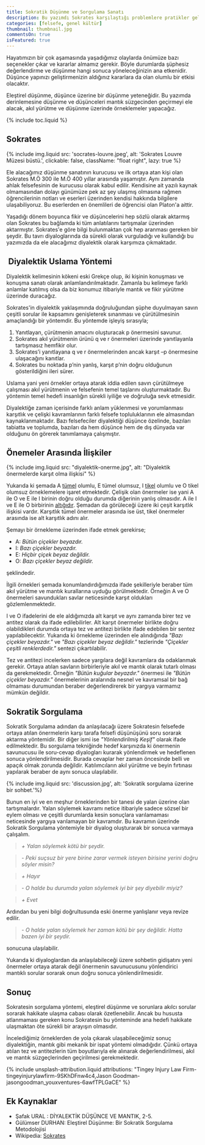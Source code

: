 ```yaml
---
title: Sokratik Düşünme ve Sorgulama Sanatı
description: Bu yazımdı Sokrates karşılaştığı problemlere pratikler geliştirirken izlediği yolların neler olduğu ve yaklaşımları değerlendireceğiz.
categories: [felsefe, genel kültür]
thumbnail: thumbnail.jpg
commentsOn: true
isFeatured: true
---
```


Hayatımızın bir çok aşamasında yaşadığımız olaylarda önümüze bazı seçenekler çıkar ve kararlar almamız gerekir. Böyle durumlarda şüphesiz değerlendirme ve düşünme hangi sonuca yöneleceğinizin ana etkenidir. Düşünce yapınızı geliştirmenizin aldığınız kararlara da olan olumlu bir etkisi olacaktır.

Eleştirel düşünme, düşünce üzerine bir düşünme yeteneğidir. Bu yazımda derinlemesine düşünme ve düşünceleri mantık süzgecinden geçirmeyi ele alacak, akıl yürütme ve düşünme üzerinde örneklemeler yapacağız.

{% include toc.liquid %}

## Sokrates

{% include img.liquid src: 'socrates-louvre.jpeg', alt: 'Sokrates Louvre Müzesi büstü.', clickable: false, className: "float right", lazy: true %}

Ele alacağımız düşünme sanatının kurucusu ve ilk ortaya atan kişi olan Sokrates M.Ö 300 ile M.Ö 400 yıllar arasında yaşamıştır. Aynı zamanda ahlak felsefesinin de kurucusu olarak kabul edilir. Kendisine ait yazılı kaynak olmamasından dolayı günümüze pek az şey ulaşmış olmasına rağmen öğrencilerinin notları ve eserleri üzerinden kendisi hakkında bilgilere ulaşabiliyoruz. Bu eserlerden en önemlileri de öğrencisi olan Platon'a aittir.

Yaşadığı dönem boyunca fikir ve düşüncelerini hep sözlü olarak aktarmış olan Sokrates bu bağlamda ki tüm anlatılarını tartışmalar üzerinden aktarmıştır. Sokrates'e göre bilgi bulunmaktan çok hep aranması gereken bir şeydir. Bu tavrı diyaloglarında da sürekli olarak vurguladığı ve kullandığı bu yazımızda da ele alacağımız diyalektik olarak karşımıza çıkmaktadır.

##  Diyalektik Uslama Yöntemi

Diyalektik kelimesinin kökeni eski Grekçe olup, iki kişinin konuşması ve konuşma sanatı olarak anlamlandırılmaktadır. Zamanla bu kelimeye farklı anlamlar katılmış olsa da biz konumuz itibariyle mantık ve fikir yürütme üzerinde duracağız.

Sokrates'in diyalektik yaklaşımında doğruluğundan şüphe duyulmayan savın çeşitli sorular ile kapsamını genişleterek sınanması ve çürütülmesinin amaçlandığı bir yöntemdir. Bu yöntemde işleyiş sırasıyla;

1. Yanıtlayan, çürütmenin amacını oluşturacak p önermesini savunur.
2. Sokrates akıl yürütmenin ürünü q ve r önermeleri üzerinde yanıtlayanla tartışmasız hemfikir olur.
3. Sokrates’i yanıtlayana q ve r önermelerinden ancak karşıt –p önermesine ulaşacağını kanıtlar.
4. Sokrates bu noktada p’nin yanlış, karşıt p’nin doğru olduğunun gösterildiğini ileri sürer.

Uslama yani yeni örnekler ortaya atarak iddia edilen savın çürütülmeye çalışması akıl yürütmenin ve felsefenin temel taşlarını oluşturmaktadır. Bu yöntemin temel hedefi insanlığın sürekli iyiliğe ve doğruluğa sevk etmesidir.

Diyalektiğe zaman içerisinde farklı anlam yüklenmesi ve yorumlanması karşıtlık ve çelişki kavramlarının farklı felsefe topluluklarının ele almasından kaynaklanmaktadır. Bazı felsefeciler diyalektiği düşünce özelinde, bazıları tabiatta ve toplumda, bazıları da hem düşünce hem de dış dünyada var olduğunu ön görerek tanımlamaya çalışmıştır.

## Önemeler Arasında İlişkiler

{% include img.liquid src: "diyalektik-onerme.jpg", alt: "Diyalektik önermelerde karşıt olma ilişkisi" %}

Yukarıda ki şemada A [tümel](https://tr.wikipedia.org/wiki/Kavram#:~:text=T%C3%BCmel%2C%20tekil%20ve%20tikel%20kavramlar,t%C3%BCmel%20ya%20da%20tekil%20olabilirler.) olumlu, E tümel olumsuz, I [tikel](https://tr.wikipedia.org/wiki/Kavram#:~:text=T%C3%BCmel%2C%20tekil%20ve%20tikel%20kavramlar,t%C3%BCmel%20ya%20da%20tekil%20olabilirler.) olumlu ve O tikel olumsuz örneklemelere işaret etmektedir. Çelişik olan önermeler ise yani A ile O ve E ile I birinin doğru olduğu durumda diğerinin yanlış olmasıdır. A ile I ve E ile O birbirinin [altığıdır](https://tr.wiktionary.org/wiki/alt%C4%B1k). Şemadan da görüleceği üzere iki çeşit karşıtlık ilişkisi vardır. Karşıtlık tümel önermeler arasında ise üst, tikel önermeler arasında ise alt karşıtlık adını alır.

Şemayı bir örnekleme üzerinden ifade etmek gerekirse;

- A: _Bütün çiçekler beyazdır._
- I: _Bazı çiçekler beyazdır._
- E: _Hiçbir çiçek beyaz değildir._
- O: _Bazı çiçekler beyaz değildir._

şeklindedir.

İlgili örnekleri şemada konumlandırdığımızda ifade şekilleriyle beraber tüm akıl yürütme ve mantık kurallarına uyduğu görülmektedir. Örneğin A ve O önermeleri savundukları savlar neticesinde karşıt oldukları gözlemlenmektedir.

I ve O ifadelerini de ele aldığımızda alt karşıt ve aynı zamanda birer tez ve antitez olarak da ifade edilebilirler. Alt karşıt önermeler birlikte doğru olabildikleri durumda ortaya tez ve antitezi birlikte ifade edebilen bir sentez yapılabilecektir. Yukarıda ki örnekleme üzerinden ele alındığında _"Bazı çiçekler beyazdır."_ ve _"Bazı çiçekler beyaz değildir."_ tezlerinde _"Çiçekler çeşitli renklerdedir."_ sentezi çıkartılabilir.

Tez ve antitezi incelerken sadece yargılara değil kavramlara da odaklanmak gerekir. Ortaya atılan savların birbirleriyle akıl ve mantık olarak tutarlı olması da gerekmektedir. Örneğin _"Bütün kuğular beyazdır."_ önermesi ile _"Bütün çiçekler beyazdır."_ önermelerinin aralarında nesnel ve kavramsal bir bağ olmaması durumundan beraber değerlendirerek bir yargıya varmamız mümkün değildir.

## Sokratik Sorgulama

Sokratik Sorgulama adından da anlaşılacağı üzere Sokratesin felsefede ortaya atılan önermelerin karşı tarafa felsefi düşünüşünü soru sorarak aktarma yöntemidir. Bir diğer ismi ise _"Yönlendirilmiş Keşif"_ olarak ifade edilmektedir. Bu sorgulama tekniğinde hedef karşınızda ki önermenin savunucusu ile soru-cevap diyalogları kurarak yönlendirmek ve hedeflenen sonuca yönlendirilmesidir. Burada cevaplar her zaman öncesinde belli ve apaçık olmak zorunda değildir. Katılımcıların akıl yürütme ve beyin fırtınası yapılarak beraber de aynı sonuca ulaşılabilir.

{% include img.liquid src: 'discussion.jpg', alt: 'Sokratik sorgulama üzerine bir sohbet.'%}

Bunun en iyi ve en meşhur örneklerinden bir tanesi de yalan üzerine olan tartışmalardır. Yalan söylemek kavramı netice itibariyle sadece sözsel bir eylem olması ve çeşitli durumlarda kesin sonuçlara varılamaması neticesinde yargıya varılamayan bir kavramdır. Bu kavramın üzerinde Sokratik Sorgulama yöntemiyle bir diyalog oluşturarak bir sonuca varmaya çalışalım.

> _+ Yalan söylemek kötü bir şeydir._

> _- Peki suçsuz bir yere birine zarar vermek isteyen birisine yerini doğru söyler misin?_

> _+ Hayır_

> _- O halde bu durumda yalan söylemek iyi bir şey diyebilir miyiz?_

> _+ Evet_

Ardından bu yeni bilgi doğrultusunda eski önerme yanlışlanır veya revize edilir.

> _- O halde yalan söylemek her zaman kötü bir şey değildir. Hatta bazen iyi bir şeydir._

sonucuna ulaşılabilir.

Yukarıda ki diyaloglardan da anlaşılabileceği üzere sohbetin gidişatını yeni önermeler ortaya atarak değil önermenin savunucusunu yönlendirici mantıklı sorular sorarak onun doğru sonuca yönlendirilmesidir.

## Sonuç

Sokratesin sorgulama yöntemi, eleştirel düşünme ve sorunlara akılcı sorular sorarak hakikate ulaşma cabası olarak özetlenebilir. Ancak bu hususta atlanmaması gereken konu Sokratesin bu yönteminde ana hedefi hakikate ulaşmaktan öte sürekli bir arayışın olmasıdır.

İncelediğimiz örneklerden de yola çıkarak ulaşabileceğimiz sonuç diyalektiğin, mantık gibi mekanik bir ispat yöntemi olmadığıdır. Çünkü ortaya atılan tez ve antitezlerin tüm boyutlarıyla ele alınarak değerlendirilmesi, akıl ve mantık süzgeçlerinden geçirilmesi gerekmektedir.

{% include unsplash-attribution.liquid attributions: "Tingey Injury Law Firm-tingeyinjurylawfirm-9SKhDFnw4c4,Jason Goodman-jasongoodman_youxventures-6awfTPLGaCE" %}

## Ek Kaynaklar

- Şafak URAL : DİYALEKTİK DÜŞÜNCE VE MANTIK, 2-5.
- Gülümser DURHAN: Eleştirel Düşünme: Bir Sokratik Sorgulama Metodolojisi
- Wikipedia: [Sokrates](https://tr.wikipedia.org/wiki/Sokrates)
